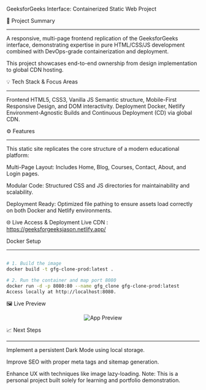 GeeksforGeeks Interface: Containerized Static Web Project

🚀 Project Summary

---

A responsive, multi-page frontend replication of the GeeksforGeeks interface, demonstrating expertise in pure HTML/CSS/JS development combined with DevOps-grade containerization and deployment.

This project showcases end-to-end ownership from design implementation to global CDN hosting.

💡 Tech Stack & Focus Areas

---

Frontend	HTML5, CSS3, Vanilla JS	Semantic structure, Mobile-First Responsive Design, and DOM interactivity.
Deployment	Docker, Netlify	Environment-Agnostic Builds and Continuous Deployment (CD) via global CDN.

⚙️ Features

---

This static site replicates the core structure of a modern educational platform:

Multi-Page Layout: Includes Home, Blog, Courses, Contact, About, and Login pages.

Modular Code: Structured CSS and JS directories for maintainability and scalability.

Deployment Ready: Optimized file pathing to ensure assets load correctly on both Docker and Netlify environments.

🌐 Live Access & Deployment
Live CDN : https://geeksforgeeksjason.netlify.app/	

Docker Setup

---

```Bash

# 1. Build the image
docker build -t gfg-clone-prod:latest .

# 2. Run the container and map port 8080
docker run -d -p 8080:80 --name gfg_clone gfg-clone-prod:latest
Access locally at http://localhost:8080.

```

🖼️ Live Preview
<p align="center"> <img src="https://media.geeksforgeeks.org/wp-content/uploads/20240301133213/2024-03-0113-27-29online-video-cuttercom-ezgifcom-video-to-gif-converter.gif" alt="App Preview" /> </p>

📈 Next Steps

---

Implement a persistent Dark Mode using local storage.

Improve SEO with proper meta tags and sitemap generation.

Enhance UX with techniques like image lazy-loading.
Note: This is a personal project built solely for learning and portfolio demonstration.
